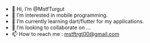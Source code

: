 - 👋 Hi, I’m @MstfTurgut
- 👀 I’m interested in mobile programming.
- 🌱 I’m currently learning dart/flutter for my applications.
- 💞️ I’m looking to collaborate on ...
- 📫 How to reach me : mstftrgt00@gmail.com 

<!---
MstfTurgut/MstfTurgut is a ✨ special ✨ repository because its `README.md` (this file) appears on your GitHub profile.
You can click the Preview link to take a look at your changes.
--->
